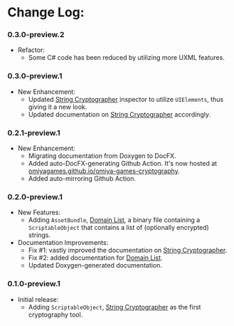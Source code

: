 # Change Log:

### 0.3.0-preview.2

- Refactor:
    - Some C# code has been reduced by utilizing more UXML features.

### 0.3.0-preview.1

- New Enhancement:
    - Updated [String Cryptographer](https://omiyagames.github.io/omiya-games-cryptography/manual/string-cryptographer.html) inspector to utilize `UIElements`, thus giving it a new look.
    - Updated documentation on [String Cryptographer](https://omiyagames.github.io/omiya-games-cryptography/manual/string-cryptographer.html) accordingly.

### 0.2.1-preview.1

- New Enhancement:
    - Migrating documentation from Doxygen to DocFX.
    - Added auto-DocFX-generating Github Action.  It's now hosted at [omiyagames.github.io/omiya-games-cryptography](https://omiyagames.github.io/omiya-games-cryptography).
    - Added auto-mirroring Github Action.

### 0.2.0-preview.1

- New Features:
    - Adding `AssetBundle`, [Domain List](https://omiyagames.github.io/omiya-games-cryptography/manual/domain-list.html), a binary file containing a `ScriptableObject` that contains a list of (optionally encrypted) strings.
- Documentation Improvements:
    - Fix #1: vastly improved the documentation on [String Cryptographer](https://omiyagames.github.io/omiya-games-cryptography/manual/string-cryptographer.html).
    - Fix #2: added documentation for [Domain List](https://omiyagames.github.io/omiya-games-cryptography/manual/domain-list.html).
    - Updated Doxygen-generated documentation.

### 0.1.0-preview.1

- Initial release:
    - Adding `ScriptableObject`, [String Cryptographer](https://omiyagames.github.io/omiya-games-cryptography/manual/string-cryptographer.html) as the first cryptography tool.
